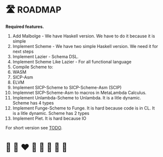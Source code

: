 # 🛣️ ROADMAP

**Required features.**

1. Add Malbolge - We have Haskell version. We have to do it because it is simple
2. Implement Scheme - We have two simple Haskell version. We need it for next steps
3. Implement Lazier - Schema DSL. 
4. Implement Scheme Like Lazier - For all functional language
5. Compile Scheme to:
  1. WASM
  2. SICP-Asm
  3. ELVM
5. Implement SICP-Scheme to SICP-Scheme-Asm (SCIP)
6. Implemnet SICP-Scheme-Asm to macros in MetaLambda Calculus.
7. Implement Unlambda-Scheme to Unlambda. It is a litle dynamic. Scheme has 4 types
8. Implement Funge-Scheme to Funge. It is hard because code is in CL. It is a litle dynamic. Scheme has 2 types
9. Implement Piet. It is hard because IO

For short version see [TODO](TODO.md).

# 🦄 🌈 ❤️ 💛 💚 💙 🤍 🖤

